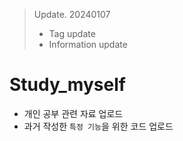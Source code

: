 > Update. 20240107
> - Tag update
> - Information update
 

# Study_myself
- 개인 공부 관련 자료 업로드
- 과거 작성한 `특정 기능`을 위한 코드 업로드
